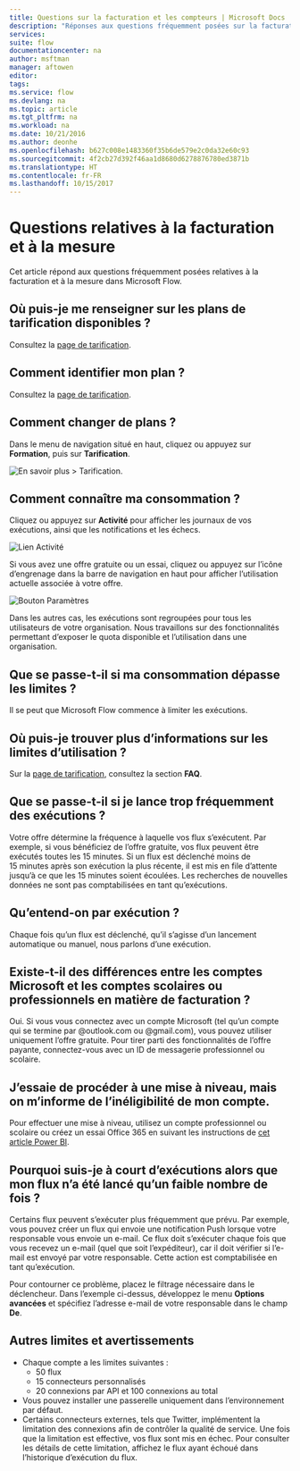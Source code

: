 ```yaml
---
title: Questions sur la facturation et les compteurs | Microsoft Docs
description: "Réponses aux questions fréquemment posées sur la facturation et la mesure dans Microsoft Flow"
services: 
suite: flow
documentationcenter: na
author: msftman
manager: aftowen
editor: 
tags: 
ms.service: flow
ms.devlang: na
ms.topic: article
ms.tgt_pltfrm: na
ms.workload: na
ms.date: 10/21/2016
ms.author: deonhe
ms.openlocfilehash: b627c008e1483360f35b6de579e2c0da32e60c93
ms.sourcegitcommit: 4f2cb27d392f46aa1d8680d6278876780ed3871b
ms.translationtype: HT
ms.contentlocale: fr-FR
ms.lasthandoff: 10/15/2017
---
```

# <a name="billing-and-metering-questions"></a>Questions relatives à la facturation et à la mesure
Cet article répond aux questions fréquemment posées relatives à la facturation et à la mesure dans Microsoft Flow.

## <a name="where-can-i-find-out-what-pricing-plans-are-available"></a>Où puis-je me renseigner sur les plans de tarification disponibles ?
Consultez la [page de tarification](https://flow.microsoft.com/pricing/).

## <a name="where-can-i-find-out-what-my-plan-is"></a>Comment identifier mon plan ?
Consultez la [page de tarification](https://flow.microsoft.com/pricing/).

## <a name="how-do-i-switch-plans"></a>Comment changer de plans ?
Dans le menu de navigation situé en haut, cliquez ou appuyez sur **Formation**, puis sur **Tarification**.

![En savoir plus > Tarification.](./media/billing-questions/learn-pricing.png)

## <a name="how-do-i-know-how-much-ive-used"></a>Comment connaître ma consommation ?
Cliquez ou appuyez sur **Activité** pour afficher les journaux de vos exécutions, ainsi que les notifications et les échecs.

![Lien Activité](./media/billing-questions/activity-link.png)

Si vous avez une offre gratuite ou un essai, cliquez ou appuyez sur l’icône d’engrenage dans la barre de navigation en haut pour afficher l’utilisation actuelle associée à votre offre.   

![Bouton Paramètres](./media/billing-questions/settings.png)

Dans les autres cas, les exécutions sont regroupées pour tous les utilisateurs de votre organisation. Nous travaillons sur des fonctionnalités permettant d’exposer le quota disponible et l’utilisation dans une organisation.

## <a name="what-happens-if-my-usage-exceeds-the-limits"></a>Que se passe-t-il si ma consommation dépasse les limites ?
Il se peut que Microsoft Flow commence à limiter les exécutions.

## <a name="where-can-i-find-more-information-regarding-the-usage-limits"></a>Où puis-je trouver plus d’informations sur les limites d’utilisation ?
Sur la [page de tarification](https://flow.microsoft.com/pricing/), consultez la section **FAQ**.

## <a name="what-happens-if-i-try-to-execute-runs-too-frequently"></a>Que se passe-t-il si je lance trop fréquemment des exécutions ?
Votre offre détermine la fréquence à laquelle vos flux s’exécutent. Par exemple, si vous bénéficiez de l’offre gratuite, vos flux peuvent être exécutés toutes les 15 minutes. Si un flux est déclenché moins de 15 minutes après son exécution la plus récente, il est mis en file d’attente jusqu’à ce que les 15 minutes soient écoulées. Les recherches de nouvelles données ne sont pas comptabilisées en tant qu’exécutions.

## <a name="what-counts-as-a-run"></a>Qu’entend-on par exécution ?
Chaque fois qu’un flux est déclenché, qu’il s’agisse d’un lancement automatique ou manuel, nous parlons d’une exécution.

## <a name="are-there-differences-between-microsoft-accounts-and-work-or-school-accounts-for-billing"></a>Existe-t-il des différences entre les comptes Microsoft et les comptes scolaires ou professionnels en matière de facturation ?
Oui. Si vous vous connectez avec un compte Microsoft (tel qu’un compte qui se termine par @outlook.com ou @gmail.com), vous pouvez utiliser uniquement l’offre gratuite. Pour tirer parti des fonctionnalités de l’offre payante, connectez-vous avec un ID de messagerie professionnel ou scolaire.

## <a name="im-trying-to-upgrade-but-im-told-my-account-isnt-eligible"></a>J’essaie de procéder à une mise à niveau, mais on m’informe de l’inéligibilité de mon compte.
Pour effectuer une mise à niveau, utilisez un compte professionnel ou scolaire ou créez un essai Office 365 en suivant les instructions de [cet article Power BI](https://powerbi.microsoft.com/documentation/powerbi-admin-signing-up-for-power-bi-with-a-new-office-365-trial/).

## <a name="why-did-i-run-out-of-runs-when-my-flow-only-ran-a-few-times"></a>Pourquoi suis-je à court d’exécutions alors que mon flux n’a été lancé qu’un faible nombre de fois ?
Certains flux peuvent s’exécuter plus fréquemment que prévu. Par exemple, vous pouvez créer un flux qui envoie une notification Push lorsque votre responsable vous envoie un e-mail. Ce flux doit s’exécuter chaque fois que vous recevez un e-mail (quel que soit l’expéditeur), car il doit vérifier si l’e-mail est envoyé par votre responsable. Cette action est comptabilisée en tant qu’exécution.

Pour contourner ce problème, placez le filtrage nécessaire dans le déclencheur. Dans l’exemple ci-dessus, développez le menu **Options avancées** et spécifiez l’adresse e-mail de votre responsable dans le champ **De**.

## <a name="other-limits-and-caveats"></a>Autres limites et avertissements
* Chaque compte a les limites suivantes :
  * 50 flux
  * 15 connecteurs personnalisés
  * 20 connexions par API et 100 connexions au total
* Vous pouvez installer une passerelle uniquement dans l’environnement par défaut.   
* Certains connecteurs externes, tels que Twitter, implémentent la limitation des connexions afin de contrôler la qualité de service. Une fois que la limitation est effective, vos flux sont mis en échec. Pour consulter les détails de cette limitation, affichez le flux ayant échoué dans l’historique d’exécution du flux.

